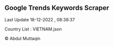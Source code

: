 

## Google Trends Keywords Scraper 
 
Last Update 18-12-2022 , 08:38:37

Country List :
VIETNAM.json



© Abdul Muttaqin 
